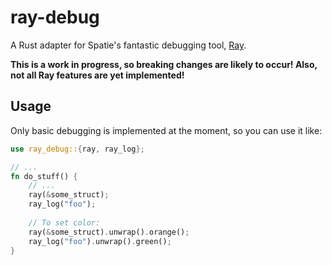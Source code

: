 # ray-debug

A Rust adapter for Spatie's fantastic debugging tool, [Ray](https://spatie.be/products/ray).

**This is a work in progress, so breaking changes are likely to occur! Also, not all Ray features are yet implemented!**

## Usage

Only basic debugging is implemented at the moment, so you can use it like:

```rust
use ray_debug::{ray, ray_log};

// ...
fn do_stuff() {
    // ...
    ray(&some_struct);
    ray_log("foo");
    
    // To set color:
    ray(&some_struct).unwrap().orange();
    ray_log("foo").unwrap().green();
}
```